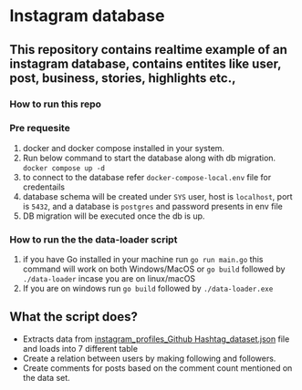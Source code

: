# Instagram database

## This repository contains realtime example of an instagram database, contains entites like user, post, business, stories, highlights etc.,

### How to run this repo

### Pre requesite
1. docker and docker compose installed in your system.
2. Run below command to start the database along with db migration.
   `docker compose up -d`
3. to connect to the database refer `docker-compose-local.env` file for credentails
4. database schema will be created under `SYS` user, host is `localhost`, port is `5432`, and a database is `postgres` and password presents in env file
5. DB migration will be executed once the db is up.

### How to run the the data-loader script
1. if you have Go installed in your machine run 
   `go run main.go` this command will work on both Windows/MacOS
         or 
   `go build` followed by `./data-loader` incase you are on linux/macOS
2. If you are on windows run `go build` followed by `./data-loader.exe`


## What the script does?
* Extracts data from [instagram_profiles_Github Hashtag_dataset.json](instagram_profiles_Github%20Hashtag_dataset.json) file and loads into 7 different table
* Create a relation between users by making following and followers.
* Create comments for posts based on the comment count mentioned on the data set.